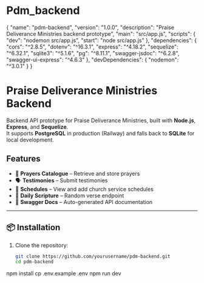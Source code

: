 # Pdm_backend
{
  "name": "pdm-backend",
  "version": "1.0.0",
  "description": "Praise Deliverance Ministries backend prototype",
  "main": "src/app.js",
  "scripts": {
    "dev": "nodemon src/app.js",
    "start": "node src/app.js"
  },
  "dependencies": {
    "cors": "^2.8.5",
    "dotenv": "^16.3.1",
    "express": "^4.18.2",
    "sequelize": "^6.32.1",
    "sqlite3": "^5.1.6",
    "pg": "^8.11.1",
    "swagger-jsdoc": "^6.2.8",
    "swagger-ui-express": "^4.6.3"
  },
  "devDependencies": {
    "nodemon": "^3.0.1"
  }
}
# Praise Deliverance Ministries Backend

Backend API prototype for Praise Deliverance Ministries, built with **Node.js**, **Express**, and **Sequelize**.  
It supports **PostgreSQL** in production (Railway) and falls back to **SQLite** for local development.

## Features
- 📖 **Prayers Catalogue** – Retrieve and store prayers
- 🗣 **Testimonies** – Submit testimonies
- 📅 **Schedules** – View and add church service schedules
- 📜 **Daily Scripture** – Random verse endpoint
- 📄 **Swagger Docs** – Auto-generated API documentation

---

## 📦 Installation

1. Clone the repository:
   ```bash
   git clone https://github.com/yourusername/pdm-backend.git
   cd pdm-backend
npm install
cp .env.example .env
npm run dev
